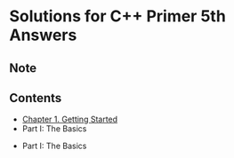 # Solutions for C++ Primer 5th Answers
## Note
## Contents
- [Chapter 1. Getting Started](https://github.com/Yiyiya/PrimerCPP/tree/master/Chapter01)
- Part I: The Basics
* Part I: The Basics
